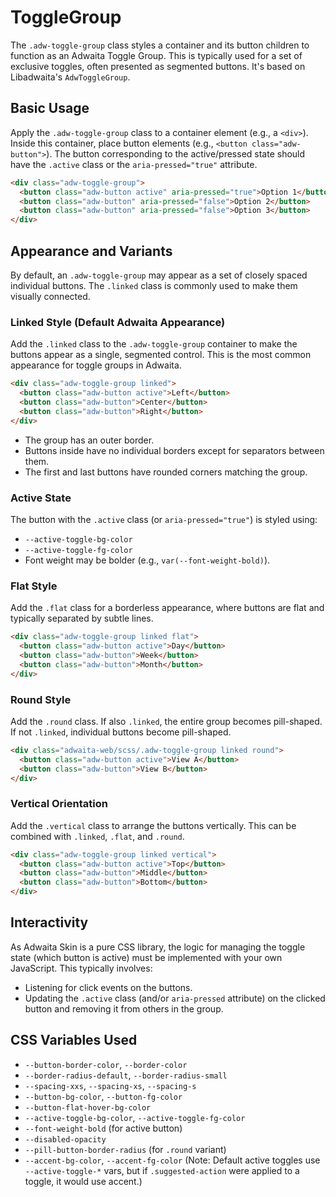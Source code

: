 # ToggleGroup

The `.adw-toggle-group` class styles a container and its button children to function as an Adwaita Toggle Group. This is typically used for a set of exclusive toggles, often presented as segmented buttons. It's based on Libadwaita's `AdwToggleGroup`.

## Basic Usage

Apply the `.adw-toggle-group` class to a container element (e.g., a `<div>`). Inside this container, place button elements (e.g., `<button class="adw-button">`). The button corresponding to the active/pressed state should have the `.active` class or the `aria-pressed="true"` attribute.

```html
<div class="adw-toggle-group">
  <button class="adw-button active" aria-pressed="true">Option 1</button>
  <button class="adw-button" aria-pressed="false">Option 2</button>
  <button class="adw-button" aria-pressed="false">Option 3</button>
</div>
```

## Appearance and Variants

By default, an `.adw-toggle-group` may appear as a set of closely spaced individual buttons. The `.linked` class is commonly used to make them visually connected.

### Linked Style (Default Adwaita Appearance)

Add the `.linked` class to the `.adw-toggle-group` container to make the buttons appear as a single, segmented control. This is the most common appearance for toggle groups in Adwaita.

```html
<div class="adw-toggle-group linked">
  <button class="adw-button active">Left</button>
  <button class="adw-button">Center</button>
  <button class="adw-button">Right</button>
</div>
```
-   The group has an outer border.
-   Buttons inside have no individual borders except for separators between them.
-   The first and last buttons have rounded corners matching the group.

### Active State

The button with the `.active` class (or `aria-pressed="true"`) is styled using:
-   `--active-toggle-bg-color`
-   `--active-toggle-fg-color`
-   Font weight may be bolder (e.g., `var(--font-weight-bold)`).

### Flat Style

Add the `.flat` class for a borderless appearance, where buttons are flat and typically separated by subtle lines.

```html
<div class="adw-toggle-group linked flat">
  <button class="adw-button active">Day</button>
  <button class="adw-button">Week</button>
  <button class="adw-button">Month</button>
</div>
```

### Round Style

Add the `.round` class. If also `.linked`, the entire group becomes pill-shaped. If not `.linked`, individual buttons become pill-shaped.

```html
<div class="adwaita-web/scss/.adw-toggle-group linked round">
  <button class="adw-button active">View A</button>
  <button class="adw-button">View B</button>
</div>
```

### Vertical Orientation

Add the `.vertical` class to arrange the buttons vertically. This can be combined with `.linked`, `.flat`, and `.round`.

```html
<div class="adw-toggle-group linked vertical">
  <button class="adw-button active">Top</button>
  <button class="adw-button">Middle</button>
  <button class="adw-button">Bottom</button>
</div>
```

## Interactivity

As Adwaita Skin is a pure CSS library, the logic for managing the toggle state (which button is active) must be implemented with your own JavaScript. This typically involves:
- Listening for click events on the buttons.
- Updating the `.active` class (and/or `aria-pressed` attribute) on the clicked button and removing it from others in the group.

## CSS Variables Used

-   `--button-border-color`, `--border-color`
-   `--border-radius-default`, `--border-radius-small`
-   `--spacing-xxs`, `--spacing-xs`, `--spacing-s`
-   `--button-bg-color`, `--button-fg-color`
-   `--button-flat-hover-bg-color`
-   `--active-toggle-bg-color`, `--active-toggle-fg-color`
-   `--font-weight-bold` (for active button)
-   `--disabled-opacity`
-   `--pill-button-border-radius` (for `.round` variant)
-   `--accent-bg-color`, `--accent-fg-color` (Note: Default active toggles use `--active-toggle-*` vars, but if `.suggested-action` were applied to a toggle, it would use accent.)
